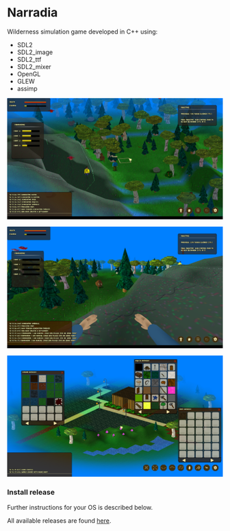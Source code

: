 # Narradia

Wilderness simulation game developed in C++ using:
* SDL2
* SDL2_image
* SDL2_ttf
* SDL2_mixer
* OpenGL
* GLEW
* assimp

![alt text](https://github.com/Zmallwood/Narradia/blob/e6892b3e5882a48c7049917c0183e7db0ec8eb28/Media/Screenshot0.png)

![alt text](https://github.com/Zmallwood/Narradia/blob/92e45121bf3fa64a75bea39a494207cb2cb7d2f3/Media/Screenshot1.png)

![alt text](https://github.com/Zmallwood/Narradia/blob/92e45121bf3fa64a75bea39a494207cb2cb7d2f3/Media/Screenshot2.png)

### Install release

Further instructions for your OS is described below.

All available releases are found [here](https://github.com/Zmallwood/Narradia/releases).
